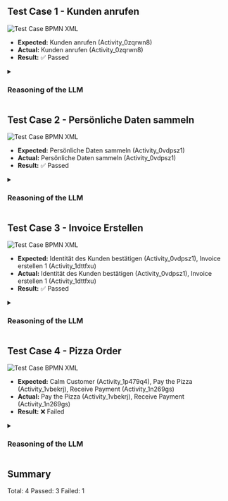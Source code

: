 ## Test Case 1 - Kunden anrufen
<img src="https://gripl.mertendieckmann.de/api/dataset/1/preview?correctIds=Activity_0zqrwn8&falsePositiveIds=&falseNegativeIds=&salt=9742.0" alt="Test Case BPMN XML" />

- **Expected:** Kunden anrufen (Activity_0zqrwn8)
- **Actual:** Kunden anrufen (Activity_0zqrwn8)
- **Result:** ✅ Passed

<details>
<summary><h3>Reasoning of the LLM</h3></summary>

- **Kunden anrufen** (Activity_0zqrwn8): The activity 'Kunden anrufen' involves contacting customers, which likely involves processing personal data such as names or contact information.

</details>

## Test Case 2 - Persönliche Daten sammeln
<img src="https://gripl.mertendieckmann.de/api/dataset/2/preview?correctIds=Activity_0vdpsz1&falsePositiveIds=&falseNegativeIds=&salt=97506.0" alt="Test Case BPMN XML" />

- **Expected:** Persönliche Daten sammeln (Activity_0vdpsz1)
- **Actual:** Persönliche Daten sammeln (Activity_0vdpsz1)
- **Result:** ✅ Passed

<details>
<summary><h3>Reasoning of the LLM</h3></summary>

- **Persönliche Daten sammeln** (Activity_0vdpsz1): The activity element 'Persönliche Daten sammeln' implies the collection of personal data as indicated by the German phrase 'Persönliche Daten' which translates to 'personal data'. Therefore, this activity is relevant for GDPR compliance.

</details>

## Test Case 3 - Invoice Erstellen
<img src="https://gripl.mertendieckmann.de/api/dataset/3/preview?correctIds=Activity_0vdpsz1,Activity_1dttfxu&falsePositiveIds=&falseNegativeIds=&salt=5916.0" alt="Test Case BPMN XML" />

- **Expected:** Identität des Kunden bestätigen (Activity_0vdpsz1), Invoice erstellen 1 (Activity_1dttfxu)
- **Actual:** Identität des Kunden bestätigen (Activity_0vdpsz1), Invoice erstellen 1 (Activity_1dttfxu)
- **Result:** ✅ Passed

<details>
<summary><h3>Reasoning of the LLM</h3></summary>

- **Identität des Kunden bestätigen** (Activity_0vdpsz1): The activity involves confirming the identity of the customer, which may include processing personal data such as names, identification numbers, etc.
- **Invoice erstellen 1** (Activity_1dttfxu): The activity involves creating an invoice which may include processing personal data such as names, addresses, financial information, etc.

</details>

## Test Case 4 - Pizza Order
<img src="https://gripl.mertendieckmann.de/api/dataset/4/preview?correctIds=Activity_1vbekrj,Activity_1n269gs&falsePositiveIds=&falseNegativeIds=Activity_1p479q4&salt=48715.0" alt="Test Case BPMN XML" />

- **Expected:** Calm Customer (Activity_1p479q4), Pay the Pizza (Activity_1vbekrj), Receive Payment (Activity_1n269gs)
- **Actual:** Pay the Pizza (Activity_1vbekrj), Receive Payment (Activity_1n269gs)
- **Result:** ❌ Failed

<details>
<summary><h3>Reasoning of the LLM</h3></summary>

- **Pay the Pizza** (Activity_1vbekrj): The activity 'Pay the Pizza' involves processing payment information which may contain personal data.
- **Receive Payment** (Activity_1n269gs): The activity 'Receive Payment' involves handling payment information which may contain personal data.

</details>

## Summary
Total: 4
Passed: 3
Failed: 1
